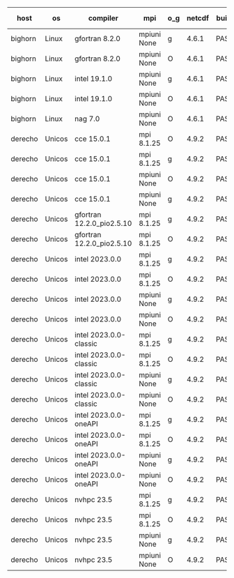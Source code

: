 

| host     | os       | compiler                              | mpi                      | o_g        | netcdf        | build       | u_pass          | u_fail          | s_pass            | s_fail            | e_pass             | e_fail             | nuopc_pass       | nuopc_fail       | artifacts link          |
|----------|----------|---------------------------------------|--------------------------|------------|---------------|-------------|-----------------|-----------------|-------------------|-------------------|--------------------|--------------------|------------------|------------------|-------------------------|
| bighorn | Linux | gfortran 8.2.0 | mpiuni None  | g | 4.6.1  | PASS | 12425 | 0 | 8 | 0 | 44 | 0 | None | None | <a href="https://github.com/esmf-org/esmf-test-artifacts/tree/9b615e1a330397da192acda7a16dfd735d0ecb0b/hconfig_change_equal/gfortran/8.2.0/g/mpiuni/None" target="_blank">9b615e1</a> | 
| bighorn | Linux | gfortran 8.2.0 | mpiuni None  | O | 4.6.1  | PASS | 12425 | 0 | 8 | 0 | 44 | 0 | None | None | <a href="https://github.com/esmf-org/esmf-test-artifacts/tree/3be80ee72bc64328bb1276e5a4fdfd7ad11db7d1/hconfig_change_equal/gfortran/8.2.0/O/mpiuni/None" target="_blank">3be80ee</a> | 
| bighorn | Linux | intel 19.1.0 | mpiuni None  | g | 4.6.1  | PASS | 12425 | 0 | 8 | 0 | 44 | 0 | None | None | <a href="https://github.com/esmf-org/esmf-test-artifacts/tree/3b5479a556e49851eba84ee2bf2540f4419d8bea/hconfig_change_equal/intel/19.1.0/g/mpiuni/None" target="_blank">3b5479a</a> | 
| bighorn | Linux | intel 19.1.0 | mpiuni None  | O | 4.6.1  | PASS | 12425 | 0 | 8 | 0 | 44 | 0 | None | None | <a href="https://github.com/esmf-org/esmf-test-artifacts/tree/b99ce5e7393c56d6baf7656a252a0cb68d5acd5b/hconfig_change_equal/intel/19.1.0/O/mpiuni/None" target="_blank">b99ce5e</a> | 
| bighorn | Linux | nag 7.0 | mpiuni None  | O | 4.6.1  | PASS | 12425 | 0 | 8 | 0 | 44 | 0 | None | None | <a href="https://github.com/esmf-org/esmf-test-artifacts/tree/9d8862d9dec0dec32b52f9d0e332ba58881b8642/hconfig_change_equal/nag/7.0/O/mpiuni/None" target="_blank">9d8862d</a> | 
| derecho | Unicos | cce 15.0.1 | mpi 8.1.25  | O | 4.9.2  | PASS | 14014 | 79 | 49 | 0 | 81 | 0 | 47 | 0 | <a href="https://github.com/esmf-org/esmf-test-artifacts/tree/96ffad68fa207f735eba1a9b0ec2d32010fc8f35/hconfig_change_equal/cce/15.0.1/O/mpi/8.1.25" target="_blank">96ffad6</a> | 
| derecho | Unicos | cce 15.0.1 | mpi 8.1.25  | g | 4.9.2  | PASS | 14017 | 76 | 49 | 0 | 81 | 0 | 47 | 0 | <a href="https://github.com/esmf-org/esmf-test-artifacts/tree/efbc6602fe090857fbb87452ea867b2b13a7e125/hconfig_change_equal/cce/15.0.1/g/mpi/8.1.25" target="_blank">efbc660</a> | 
| derecho | Unicos | cce 15.0.1 | mpiuni None  | O | 4.9.2  | PASS | 12347 | 78 | 8 | 0 | 44 | 0 | None | None | <a href="https://github.com/esmf-org/esmf-test-artifacts/tree/cedba5e98d2da57fef6244a76d3bfb8bba496379/hconfig_change_equal/cce/15.0.1/O/mpiuni/None" target="_blank">cedba5e</a> | 
| derecho | Unicos | cce 15.0.1 | mpiuni None  | g | 4.9.2  | PASS | 12349 | 76 | 8 | 0 | 44 | 0 | None | None | <a href="https://github.com/esmf-org/esmf-test-artifacts/tree/32c252dc687f651df18630449f6b8e7c6585ccc7/hconfig_change_equal/cce/15.0.1/g/mpiuni/None" target="_blank">32c252d</a> | 
| derecho | Unicos | gfortran 12.2.0_pio2.5.10 | mpi 8.1.25  | g | 4.9.2  | PASS | 14093 | 0 | 49 | 0 | 81 | 0 | 47 | 0 | <a href="https://github.com/esmf-org/esmf-test-artifacts/tree/a64eea1083577fe8d4eef0dbddbf5d9250f07908/hconfig_change_equal/gfortran/12.2.0_pio2.5.10/g/mpi/8.1.25" target="_blank">a64eea1</a> | 
| derecho | Unicos | gfortran 12.2.0_pio2.5.10 | mpi 8.1.25  | O | 4.9.2  | PASS | 14093 | 0 | 49 | 0 | 81 | 0 | 47 | 0 | <a href="https://github.com/esmf-org/esmf-test-artifacts/tree/acb93b68f76a765762e1b3c0a806c8a7917d3693/hconfig_change_equal/gfortran/12.2.0_pio2.5.10/O/mpi/8.1.25" target="_blank">acb93b6</a> | 
| derecho | Unicos | intel 2023.0.0 | mpi 8.1.25  | g | 4.9.2  | PASS | 14093 | 0 | 49 | 0 | 81 | 0 | 47 | 0 | <a href="https://github.com/esmf-org/esmf-test-artifacts/tree/ca1e50b0eeb90dd88c3f8563eea70a7545943c5b/hconfig_change_equal/intel/2023.0.0/g/mpi/8.1.25" target="_blank">ca1e50b</a> | 
| derecho | Unicos | intel 2023.0.0 | mpi 8.1.25  | O | 4.9.2  | PASS | 14093 | 0 | 49 | 0 | 81 | 0 | 47 | 0 | <a href="https://github.com/esmf-org/esmf-test-artifacts/tree/0c41bc984220b4dd850a44100f4c807c49b1f295/hconfig_change_equal/intel/2023.0.0/O/mpi/8.1.25" target="_blank">0c41bc9</a> | 
| derecho | Unicos | intel 2023.0.0 | mpiuni None  | g | 4.9.2  | PASS | 12425 | 0 | 8 | 0 | 44 | 0 | None | None | <a href="https://github.com/esmf-org/esmf-test-artifacts/tree/a2dff1ec643508710f849179cdb4cbc8418ed14c/hconfig_change_equal/intel/2023.0.0/g/mpiuni/None" target="_blank">a2dff1e</a> | 
| derecho | Unicos | intel 2023.0.0 | mpiuni None  | O | 4.9.2  | PASS | 12425 | 0 | 8 | 0 | 44 | 0 | None | None | <a href="https://github.com/esmf-org/esmf-test-artifacts/tree/7549881e43277cd95b14b0908cd87542a43c73b5/hconfig_change_equal/intel/2023.0.0/O/mpiuni/None" target="_blank">7549881</a> | 
| derecho | Unicos | intel 2023.0.0-classic | mpi 8.1.25  | g | 4.9.2  | PASS | 14093 | 0 | 49 | 0 | 81 | 0 | 47 | 0 | <a href="https://github.com/esmf-org/esmf-test-artifacts/tree/1e76b7b44fe81035a696f2689c000b418e050af0/hconfig_change_equal/intel/2023.0.0-classic/g/mpi/8.1.25" target="_blank">1e76b7b</a> | 
| derecho | Unicos | intel 2023.0.0-classic | mpi 8.1.25  | O | 4.9.2  | PASS | 14093 | 0 | 49 | 0 | 81 | 0 | 47 | 0 | <a href="https://github.com/esmf-org/esmf-test-artifacts/tree/b28e1d6dc5af7eedf5be232a9829cffd387e3594/hconfig_change_equal/intel/2023.0.0-classic/O/mpi/8.1.25" target="_blank">b28e1d6</a> | 
| derecho | Unicos | intel 2023.0.0-classic | mpiuni None  | g | 4.9.2  | PASS | 12425 | 0 | 8 | 0 | 44 | 0 | None | None | <a href="https://github.com/esmf-org/esmf-test-artifacts/tree/b16832621d2992e36095664dc761586b6cb7a88b/hconfig_change_equal/intel/2023.0.0-classic/g/mpiuni/None" target="_blank">b168326</a> | 
| derecho | Unicos | intel 2023.0.0-classic | mpiuni None  | O | 4.9.2  | PASS | 12425 | 0 | 8 | 0 | 44 | 0 | None | None | <a href="https://github.com/esmf-org/esmf-test-artifacts/tree/e8098c399367801f6ee3e714f5a1d91cd405502d/hconfig_change_equal/intel/2023.0.0-classic/O/mpiuni/None" target="_blank">e8098c3</a> | 
| derecho | Unicos | intel 2023.0.0-oneAPI | mpi 8.1.25  | g | 4.9.2  | PASS | 14093 | 0 | 49 | 0 | 81 | 0 | 47 | 0 | <a href="https://github.com/esmf-org/esmf-test-artifacts/tree/d6f9798a5278e53571bf2fce13d82a7617232826/hconfig_change_equal/intel/2023.0.0-oneAPI/g/mpi/8.1.25" target="_blank">d6f9798</a> | 
| derecho | Unicos | intel 2023.0.0-oneAPI | mpi 8.1.25  | O | 4.9.2  | PASS | 14093 | 0 | 48 | 1 | 81 | 0 | 37 | 10 | <a href="https://github.com/esmf-org/esmf-test-artifacts/tree/7da44daa1714c16364e462b69a9c35b2b9bee37e/hconfig_change_equal/intel/2023.0.0-oneAPI/O/mpi/8.1.25" target="_blank">7da44da</a> | 
| derecho | Unicos | intel 2023.0.0-oneAPI | mpiuni None  | g | 4.9.2  | PASS | 12425 | 0 | 8 | 0 | 44 | 0 | None | None | <a href="https://github.com/esmf-org/esmf-test-artifacts/tree/9a2a0629359b384be71c391398dd145209e99627/hconfig_change_equal/intel/2023.0.0-oneAPI/g/mpiuni/None" target="_blank">9a2a062</a> | 
| derecho | Unicos | intel 2023.0.0-oneAPI | mpiuni None  | O | 4.9.2  | PASS | 12425 | 0 | 8 | 0 | 44 | 0 | None | None | <a href="https://github.com/esmf-org/esmf-test-artifacts/tree/26ffbc30b30c796a87e26a25aa86a64c5d249130/hconfig_change_equal/intel/2023.0.0-oneAPI/O/mpiuni/None" target="_blank">26ffbc3</a> | 
| derecho | Unicos | nvhpc 23.5 | mpi 8.1.25  | g | 4.9.2  | PASS | 14093 | 0 | 49 | 0 | 81 | 0 | 47 | 0 | <a href="https://github.com/esmf-org/esmf-test-artifacts/tree/d25d237e107cad8132a77b30e24c0bc7f26a065c/hconfig_change_equal/nvhpc/23.5/g/mpi/8.1.25" target="_blank">d25d237</a> | 
| derecho | Unicos | nvhpc 23.5 | mpi 8.1.25  | O | 4.9.2  | PASS | 14093 | 0 | 49 | 0 | 81 | 0 | 47 | 0 | <a href="https://github.com/esmf-org/esmf-test-artifacts/tree/b3fc221dbbbaa121c44afc89a26770dba26d7bf8/hconfig_change_equal/nvhpc/23.5/O/mpi/8.1.25" target="_blank">b3fc221</a> | 
| derecho | Unicos | nvhpc 23.5 | mpiuni None  | g | 4.9.2  | PASS | 12425 | 0 | 8 | 0 | 44 | 0 | None | None | <a href="https://github.com/esmf-org/esmf-test-artifacts/tree/c901859cb0a3eb0c49cbbd29ea616ea2aff63c30/hconfig_change_equal/nvhpc/23.5/g/mpiuni/None" target="_blank">c901859</a> | 
| derecho | Unicos | nvhpc 23.5 | mpiuni None  | O | 4.9.2  | PASS | 12425 | 0 | 8 | 0 | 44 | 0 | None | None | <a href="https://github.com/esmf-org/esmf-test-artifacts/tree/9d06b92afa43cbf2a9bf8f81881dadf9a48f5852/hconfig_change_equal/nvhpc/23.5/O/mpiuni/None" target="_blank">9d06b92</a> | 
